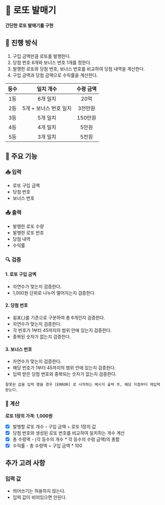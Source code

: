 # 🎰 로또 발매기

**간단한 로또 발매기를 구현**

## 📣 진행 방식

1. 구입 금액만큼 로또를 발행한다.
2. 당첨 번호 6개와 보너스 번호 1개를 정한다.
3. 발행한 로또와 당첨 번호, 보너스 번호를 비교하여 당첨 내역을 계산한다.
4. 구입 금액과 당첨 금액으로 수익률을 계산한다.

| 등수 |       일치 개수        | 수령 금액 |
| :--: | :--------------------: | :-------: |
| 1등  |        6개 일치        |   20억    |
| 2등  | 5개 + 보너스 번호 일치 |  3천만원  |
| 3등  |        5개 일치        |  150만원  |
| 4등  |        4개 일치        |   5만원   |
| 5등  |        3개 일치        |   5천원   |

## 🎯 주요 기능

### 📥 입력

- 로또 구입 금액
- 당첨 번호
- 보너스 번호

### 📤 출력

- 발행한 로또 수량
- 발행한 로또 번호
- 당첨 내역
- 수익률

### 🔍 검증

#### 1. 로또 구입 금액

- 자연수가 맞는지 검증한다.
- 1,000원 단위로 나누어 떨어지는지 검증한다.

#### 2. 당첨 번호

- 쉼표(,)를 기준으로 구분하여 총 6개인지 검증한다.
- 자연수가 맞는지 검증한다.
- 각 번호가 1부터 45까지의 범위 안에 있는지 검증한다.
- 중복된 숫자가 없는지 검증한다.

#### 3. 보너스 번호

- 자연수가 맞는지 검증한다.
- 해당 번호가 1부터 45까지의 범위 안에 있는지 검증한다.
- 입력 받은 당첨 번호와 중복되는 숫자가 없는지 검증한다.

```
잘못된 값을 입력 했을 경우 [ERROR] 로 시작하는 메시지 출력 후, 해당 지점부터 재입력 받는다.
```

### 🧮 계산

**로또 1장의 가격: 1,000원**

- [x] 발행할 로또 개수 - 구입 금액 ÷ 로또 1장의 값
- [x] 당첨 번호와 생성된 로또 번호를 비교하여 일치하는 개수 계산
- [x] 총 수령액 - (각 등수의 개수 \* 각 등수의 수령 금액)의 총합
- [x] 수익률 - 총 수령액 ÷ 구입 금액 \* 100

## 추가 고려 사항

### 입력 값

- 띄어쓰기는 허용하지 않는다.
- 입력 값이 비어있으면 안된다.
